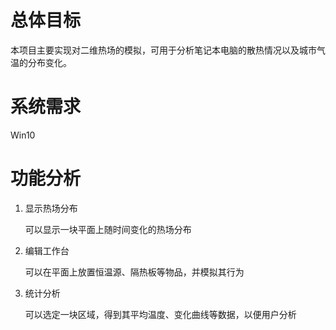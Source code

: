 ﻿# 总体目标

本项目主要实现对二维热场的模拟，可用于分析笔记本电脑的散热情况以及城市气温的分布变化。

# 系统需求

Win10

# 功能分析

1. 显示热场分布

	可以显示一块平面上随时间变化的热场分布

1. 编辑工作台

	可以在平面上放置恒温源、隔热板等物品，并模拟其行为

1. 统计分析

	可以选定一块区域，得到其平均温度、变化曲线等数据，以便用户分析
